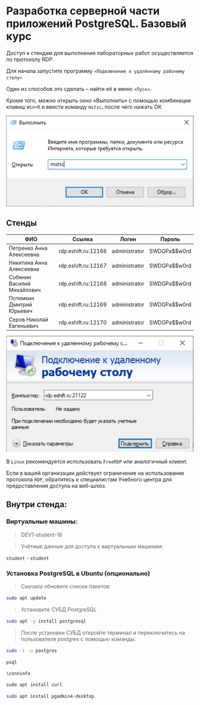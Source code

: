 # Разработка серверной части приложений PostgreSQL. Базовый курс


Доступ к стендам для выполнения лабораторных работ осуществляется по протоколу RDP. 

Для начала запустите программу `«Подключение к удалённому рабочему столу»`

Один из способов это сделать – найти её в меню `«Пуск»`. 

Кроме того, можно открыть окно «Выполнить» с помощью комбинации клавиш `Win+R` и ввести команду `mstsc`, после чего нажать ОК 

![alt text](img/mstsc.png)

## Стенды

| ФИО	 | Ссылка |	Логин |	Пароль|
| -------|--------|-------|-------| 
| Петренко Анна Алексеевна | rdp.eshift.ru:12166 |	administrator |	SWDGPa$$w0rd|
| Никитина Анна Алексеевна |rdp.eshift.ru:12167 |	administrator |	SWDGPa$$w0rd|
| Собянин Василий Михайлович |rdp.eshift.ru:12168 |	administrator |	SWDGPa$$w0rd|
| Потемкин Дмитрий Юрьевич |rdp.eshift.ru:12169 |	administrator |	SWDGPa$$w0rd|
| Серов Николай Евгеньевич |rdp.eshift.ru:12170 |	administrator |	SWDGPa$$w0rd|



![alt text](img/rdp.png)


В `Linux` рекомендуется использовать `FreeRDP` или аналогичный клиент. 

Если в вашей организации действует ограничение на использование протокола `RDP`, обратитесь к специалистам Учебного центра для предоставления доступа на веб-шлюз.

 

## Внутри стенда:

### Виртуальные машины:

> DEV1-student-16

> Учётные данные для доступа к виртуальным машинам:

`student` - `student`



### Установка PostgreSQL в Ubuntu (опционально)

> Сначала обновите списки пакетов:

```sh
sudo apt update
```


> Установите СУБД PostgreSQL

```sh
sudo apt -y install postgresql
```


> После установки СУБД откройте терминал и переключитесь на пользователя postgres с помощью команды:

```sh
sudo -i -u postgres
```


```sh
psql
```

```
\conninfo
```


```sql
sudo apt install curl
```


```sh
sudo apt install pgadmin4-desktop
```